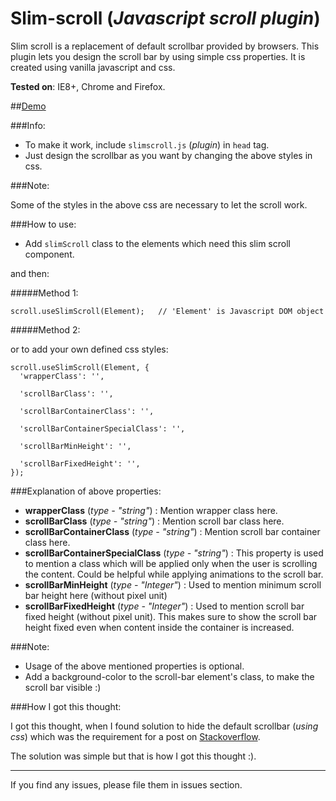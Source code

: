 Slim-scroll (_Javascript scroll plugin_)
========================================

Slim scroll is a replacement of default scrollbar provided by browsers.
This plugin lets you design the scroll bar by using simple css properties. It is created using vanilla javascript and css.

**Tested on**: IE8+, Chrome and Firefox.

##[Demo](https://rawgit.com/venkateshwar/slim-scroll/master/index.html)

###Info:

- To make it work, include `slimscroll.js` (_plugin_) in `head` tag.
- Just design the scrollbar as you want by changing the above styles in css.

###Note:

Some of the styles in the above css are necessary to let the scroll work.


###How to use:

- Add `slimScroll` class to the elements which need this slim scroll component.

and then:

#####Method 1:

    scroll.useSlimScroll(Element);   // 'Element' is Javascript DOM object

#####Method 2:

or to add your own defined css styles:

    scroll.useSlimScroll(Element, {
      'wrapperClass': '',

      'scrollBarClass': '',

      'scrollBarContainerClass': '',  

      'scrollBarContainerSpecialClass': '',

      'scrollBarMinHeight': '',

      'scrollBarFixedHeight': '',
    });

###Explanation of above properties:

- **wrapperClass** (*type - "string"*) : Mention wrapper class here.
- **scrollBarClass** (*type - "string"*) : Mention scroll bar class here.
- **scrollBarContainerClass** (*type - "string"*) : Mention scroll bar container class here.
- **scrollBarContainerSpecialClass** (*type - "string"*) : This property is used to mention a class which will be applied only when the user is scrolling the content. Could be helpful while applying animations to the scroll bar.
- **scrollBarMinHeight** (*type - "Integer"*) : Used to mention minimum scroll bar height here (without pixel unit)
- **scrollBarFixedHeight** (*type - "Integer"*) : Used to mention scroll bar fixed height (without pixel unit). This makes sure to show the scroll bar height fixed even when content inside the container is increased.

###Note:

- Usage of the above mentioned properties is optional.
- Add a background-color to the scroll-bar element's class, to make the scroll bar visible :)


###How I got this thought:

I got this thought, when I found solution to hide the default scrollbar (_using css_) which was the requirement for a post on [Stackoverflow](http://stackoverflow.com/a/16671476/1577396).

The solution was simple but that is how I got this thought :).

---------------------------------

If you find any issues, please file them in issues section.
